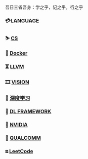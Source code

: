 

吾日三省吾身：学之乎，记之乎，行之乎

### 💳[LANGUAGE](LANGUAGE/README.md)
### ⛷ [CS](CS/README.md)
### 🐋 [Docker](Docker/README.md)
### ⏳ [LLVM](LLVM/README.md)
### 🎞 [VISION](VISION/README.md)
### 💐 [深度学习](DL/README.md)
### 💫 [DL FRAMEWORK](DL_FRAMEWORK/README.md)
### 🔋 [NVIDIA](NVIDIA/README.md)
### 🐲 [QUALCOMM](QUALCOMM/README.md)
### 🔛 [LeetCode](LeetCode/README.md)